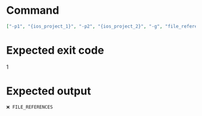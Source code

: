 # Command
```json
["-p1", "{ios_project_1}", "-p2", "{ios_project_2}", "-g", "file_references"]
```

# Expected exit code
1

# Expected output
```
❌ FILE_REFERENCES


```
